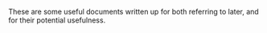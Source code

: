 These are some useful documents written up for both referring to later, and for their potential
usefulness.